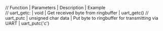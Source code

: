 

// Function     |         Parameters     |                 Description                          |    Example  
// uart_getc:   |            void        |          Get received byte from ringbuffer           |   uart_getc()
// uart_putc    |  unsigned char data    |  Put byte to ringbuffer for transmitting via UART    |   uart_putc('c')
